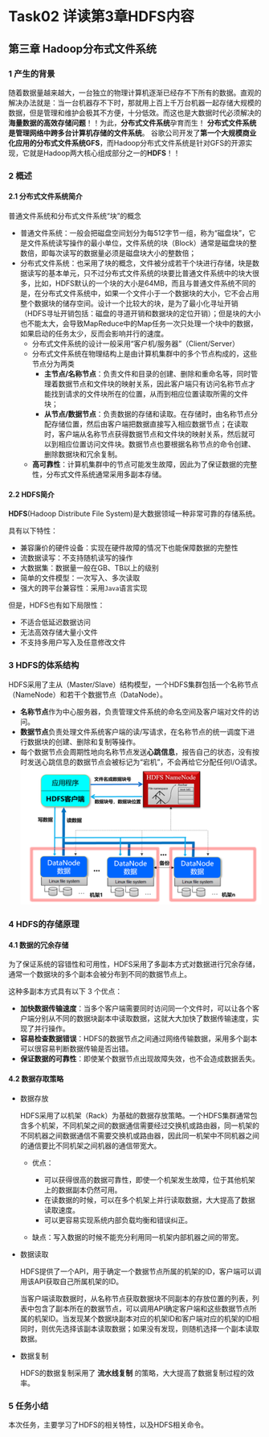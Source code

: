 # Task02 详读第3章HDFS内容

## 第三章 Hadoop分布式文件系统

### 1 产生的背景
随着数据量越来越大，一台独立的物理计算机逐渐已经存不下所有的数据。直观的解决办法就是：当一台机器存不下时，那就用上百上千万台机器一起存储大规模的数据，但是管理和维护会极其不方便，十分低效。而这也是大数据时代必须解决的**海量数据的高效存储问题**！！为此，**分布式文件系统**孕育而生！
**分布式文件系统是管理网络中跨多台计算机存储的文件系统**。
谷歌公司开发了**第一个大规模商业化应用的分布式文件系统GFS**，而Hadoop分布式文件系统是针对GFS的开源实现，它就是Hadoop两大核心组成部分之一的**HDFS**！！

### 2 概述
#### 2.1 分布式文件系统简介
普通文件系统和分布式文件系统“块”的概念
- 普通文件系统：一般会把磁盘空间划分为每512字节一组，称为“磁盘块”，它是文件系统读写操作的最小单位，文件系统的块（Block）通常是磁盘块的整数倍，即每次读写的数据量必须是磁盘块大小的整数倍；
- 分布式文件系统：也采用了块的概念，文件被分成若干个块进行存储，块是数据读写的基本单元，只不过分布式文件系统的块要比普通文件系统中的块大很多，比如，HDFS默认的一个块的大小是64MB，而且与普通文件系统不同的是，在分布式文件系统中，如果一个文件小于一个数据块的大小，它不会占用整个数据块的储存空间。设计一个比较大的块，是为了最小化寻址开销（HDFS寻址开销包括：磁盘的寻道开销和数据块的定位开销）；但是块的大小也不能太大，会导致MapReduce中的Map任务一次只处理一个块中的数据，如果启动的任务太少，反而会影响并行的速度。
    - 分布式文件系统的设计一般采用“客户机/服务器”（Client/Server）
    - 分布式文件系统在物理结构上是由计算机集群中的多个节点构成的，这些节点分为两类
        - **主节点/名称节点**：负责文件和目录的创建、删除和重命名等，同时管理着数据节点和文件块的映射关系，因此客户端只有访问名称节点才能找到请求的文件块所在的位置，从而到相应位置读取所需的文件块；
        - **从节点/数据节点**：负责数据的存储和读取。在存储时，由名称节点分配存储位置，然后由客户端把数据直接写入相应数据节点；在读取时，客户端从名称节点获得数据节点和文件块的映射关系，然后就可以到相应位置访问文件块。数据节点也要根据名称节点的命令创建、删除数据块和冗余复制。
    - **高可靠性**：计算机集群中的节点可能发生故障，因此为了保证数据的完整性，分布式文件系统通常采用多副本存储。

#### 2.2 HDFS简介
**HDFS**(Hadoop Distribute File System)是大数据领域一种非常可靠的存储系统。

具有以下特性：
- 兼容廉价的硬件设备：实现在硬件故障的情况下也能保障数据的完整性
- 流数据读写：不支持随机读写的操作
- 大数据集：数据量一般在GB、TB以上的级别
- 简单的文件模型：一次写入、多次读取
- 强大的跨平台兼容性：采用`Java`语言实现

但是，HDFS也有如下局限性：
- 不适合低延迟数据访问
- 无法高效存储大量小文件
- 不支持多用户写入及任意修改文件

### 3 HDFS的体系结构
HDFS采用了主从（Master/Slave）结构模型，一个HDFS集群包括一个名称节点（NameNode）和若干个数据节点（DataNode）。

- **名称节点**作为中心服务器，负责管理文件系统的命名空间及客户端对文件的访问。
- **数据节点**负责处理文件系统客户端的读/写请求，在名称节点的统一调度下进行数据块的创建、删除和复制等操作。
- 每个数据节点会周期性地向名称节点发送**心跳信息**，报告自己的状态，没有按时发送心跳信息的数据节点会被标记为“宕机”，不会再给它分配任何I/O请求。
![HDFS读写流程](./img/ch3.2.png)

### 4 HDFS的存储原理
#### 4.1 数据的冗余存储
为了保证系统的容错性和可用性，HDFS采用了多副本方式对数据进行冗余存储，通常一个数据块的多个副本会被分布到不同的数据节点上。

这种多副本方式具有以下 3 个优点：
- **加快数据传输速度**：当多个客户端需要同时访问同一个文件时，可以让各个客户端分别从不同的数据块副本中读取数据，这就大大加快了数据传输速度，实现了并行操作。
- **容易检查数据错误**：HDFS的数据节点之间通过网络传输数据，采用多个副本可以很容易判断数据传输是否出错。
- **保证数据的可靠性**：即使某个数据节点出现故障失效，也不会造成数据丢失。


#### 4.2 数据存取策略
- 数据存放

    HDFS采用了以机架（Rack）为基础的数据存放策略。一个HDFS集群通常包含多个机架，不同机架之间的数据通信需要经过交换机或路由器，同一机架的不同机器之间数据通信不需要交换机或路由器，因此同一机架中不同机器之间的通信要比不同机架之间机器的通信带宽大。

    - 优点：
        - 可以获得很高的数据可靠性，即使一个机架发生故障，位于其他机架上的数据副本仍然可用。
        - 在读数据的时候，可以在多个机架上并行读取数据，大大提高了数据读取速度。
        - 可以更容易实现系统内部负载均衡和错误纠正。

    - 缺点：写入数据的时候不能充分利用同一机架内部机器之间的带宽。
- 数据读取

    HDFS提供了一个API，用于确定一个数据节点所属的机架的ID，客户端可以调用该API获取自己所属机架的ID。

    当客户端读取数据时，从名称节点获取数据块不同副本的存放位置的列表，列表中包含了副本所在的数据节点，可以调用API确定客户端和这些数据节点所属的机架ID。当发现某个数据块副本对应的机架ID和客户端对应的机架的ID相同时，则优先选择该副本读取数据；如果没有发现，则随机选择一个副本读取数据。
- 数据复制

    HDFS的数据复制采用了 **流水线复制** 的策略，大大提高了数据复制过程的效率。


### 5 任务小结
本次任务，主要学习了HDFS的相关特性，以及HDFS相关命令。